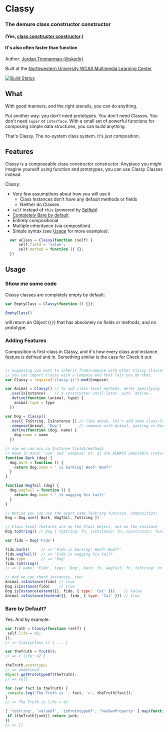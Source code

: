 # Classy
### The demure class constructor constructor
#### (Yes, [class constructor constructor](http://blog.fluffywaffles.io/classy).)
#### It's also often faster than function

Author: [Jordan Timmerman (@skorlir)](https://github.com/skorlir)

Built at the [Northwestern University WCAS Multimedia Learning Center](https://github.com/mmlc)

[![Build Status](https://travis-ci.org/mmlc/Classy.svg?branch=master)](https://travis-ci.org/mmlc/Classy)

## What

With good manners, and the right utensils, you can do anything.

Put another way: you don't need prototypes. You don't need Classes. You don't need `super`
or `interface`. With a small set of powerful functions for composing simple data structures,
you can build anything.

That's Classy. The no-system class system. It's just composition.

## Features

Classy is a composeable class constructor constructor. Anyplace you might imagine yourself
using function and prototypes, you can use Classy Classes instead.

Classy:

  * Very few assumptions about how you will use it
    * Class Instances don't have any default methods or fields
    * Neither do Classes
  * `self` instead of `this` (powered by [Selfish](https://github.com/mmlc/selfish))
  * [Completely Bare by default](#bare-by-default)
  * Entirely compositional
  * Multiple inheritance (via composition)
  * Simple syntax (see [Usage](#usage) for more examples):

  ```js
    var aClass = Classy(function (self) {
        self.field = 'value';
        self.method = function () {};
    })
  ```

## Usage
### Show me some code

Classy classes are completely empty by default:

```js
var EmptyClass = Classy(function () {});

EmptyClass()
```

will return an Object (`{}`) that has absolutely no fields or methods, and
no prototype.

### Adding Features

Composition is first-class in Classy, and it's how every class and instance feature
is defined and in. Something similar is the case for Check it out:

```js

// Supposing you want to inherit from/compose with other Classy Classes,
// you can import Classy with a Compose mod that lets you do that.
var Classy = require('classy-js').mod(Compose)

var Animal = Classy() // To add class-level methods, defer specifying
  .use(IsInstance)    // a constructor until later, with `define`.
  .define(function (animal, type) {
    animal.type = type
  })

var Dog = Classy()
  .use([ ToString, IsInstance ]) // like above, let's add some class-level features
  .compose(Animal, 'Dog')        // compose with Animal, passing in Dog for type
  .define(function (dog, name) {
    dog.name = name
  })

// now we can mix in Instance fields/methods
// keep in mind: `use` and `compose` et. al are ALWAYS immutable (return new objects)
function Bark (dog) {
  dog.bark = function () {
    return dog.name + ' is barking! Woof! Woof!'
  }
}

function WagTail (dog) {
  dog.wagTail = function () {
    return dog.name + ' is wagging his tail!'
  }
}

// Notice you can use the exact same ToString function. Composition!
Dog = Dog.use([ Bark, WagTail, ToString ])

// Class-level features are on the Class object, not on the instance
Dog.toString() // Dog { toString: fn, isInstance: fn, constructor: function (dog, name) {...} }

var fido = Dog('Fido')

fido.bark()     // => 'Fido is barking! Woof! Woof!'
fido.wagTail()  // => 'Fido is wagging his tail!'
fido.type       // => 'Dog'
fido.toString()
// => { name: 'Fido', type: 'Dog', bark: fn, wagTail: fn, toString: fn }

// And we can check instances, too:
Animal.isInstance(fido) // true
Dog.isInstance(fido)    // true
Dog.isInstance(extend({}, fido, { type: 'Cat' }))    // false
Animal.isInstance(extend({}, fido, { type: 'Cat' })) // true

```

### Bare by Default?

Yes. And by example:

```js
var Truth = Classy(function (self) {
 self.life = 42;
});
// => ClassyClass () { ... }

var theTruth = Truth();
// => { life: 42 }

theTruth.prototype;
// => undefined
Object.getPrototypeOf(theTruth);
// => null

for (var fact in theTruth) {
 console.log('The Truth is ', fact, '=', theTruth[fact]);
}
// => The Truth is life = 42

[ 'toString', 'valueOf', 'isPrototypeOf', 'hasOwnProperty' ].map(function (junk) {
 if (theTruth[junk]) return junk;
})
// => []
```

